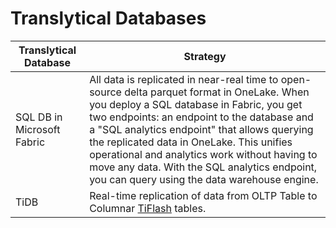 # Translytical Databases

|Translytical Database|Strategy|
|---------------------|--------|
|SQL DB in Microsoft Fabric| All data is replicated in near-real time to open-source delta parquet format in OneLake. When you deploy a SQL database in Fabric, you get two endpoints: an endpoint to the database and a "SQL analytics endpoint" that allows querying the replicated data in OneLake. This unifies operational and analytics work without having to move any data. With the SQL analytics endpoint, you can query using the data warehouse engine.
|TiDB|Real-time replication of data from OLTP Table to Columnar [TiFlash](https://docs.pingcap.com/tidb/stable/tiflash-overview) tables.|
